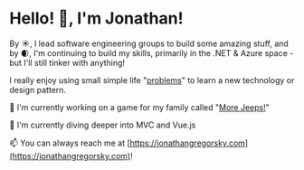 # Hello! 👋, I'm Jonathan!

By ☀, I lead software engineering groups to build some amazing stuff, and by 🌒, I'm continuing to build my skills, primarily in the .NET & Azure space - but I'll still 
tinker with anything!

I really enjoy using small simple life "[problems](https://github.com/MacheteBang/MealBot)" to learn a new technology or design pattern.

🔭 I'm currently working on a game for my family called "[More Jeeps!](https://github.com/MacheteBang/MoreJeeps)"

🌱 I'm currently diving deeper into MVC and Vue.js

📫 You can always reach me at [https://jonathangregorsky.com](https://jonathangregorsky.com)!
